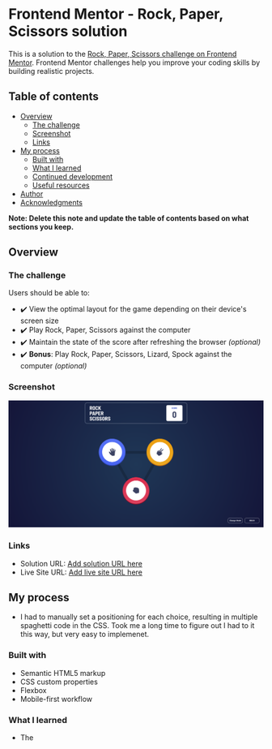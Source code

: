 # Frontend Mentor - Rock, Paper, Scissors solution

This is a solution to the [Rock, Paper, Scissors challenge on Frontend Mentor](https://www.frontendmentor.io/challenges/rock-paper-scissors-game-pTgwgvgH). Frontend Mentor challenges help you improve your coding skills by building realistic projects. 

## Table of contents

- [Overview](#overview)
  - [The challenge](#the-challenge)
  - [Screenshot](#screenshot)
  - [Links](#links)
- [My process](#my-process)
  - [Built with](#built-with)
  - [What I learned](#what-i-learned)
  - [Continued development](#continued-development)
  - [Useful resources](#useful-resources)
- [Author](#author)
- [Acknowledgments](#acknowledgments)

**Note: Delete this note and update the table of contents based on what sections you keep.**

## Overview

### The challenge

Users should be able to:

- ✔️ View the optimal layout for the game depending on their device's screen size
- ✔️ Play Rock, Paper, Scissors against the computer
- ✔️ Maintain the state of the score after refreshing the browser _(optional)_
- ✔️ **Bonus**: Play Rock, Paper, Scissors, Lizard, Spock against the computer _(optional)_

### Screenshot

![Screenshot](./design/screenshot.png)


### Links

- Solution URL: [Add solution URL here](https://your-solution-url.com)
- Live Site URL: [Add live site URL here](https://your-live-site-url.com)

## My process

- I had to manually set a positioning for each choice, resulting in multiple spaghetti code in the CSS. Took me a long time to figure out I had to it this way, but very easy to implemenet. 

### Built with

- Semantic HTML5 markup
- CSS custom properties
- Flexbox
- Mobile-first workflow

### What I learned

- The <template> can really be handy. The CSS styling was harder than the whole JavaScript, though I took a lot more time coding in JavaScript. 

### Continued development

- I added my own twist of animations, though it's a bit clunky. Hopefully, it can be buttersmooth in the future.

### Useful resources

- [Pulse Animation](https://www.youtube.com/watch?v=Qtggx2rswKY&) - This pulse animation came in quite handy. A very good solution to a feature that I cannot begin to think of an approach.

- [Asaeneh's 30 Day of JavaScript](https://github.com/Asabeneh/30-Days-Of-JavaScript) - Asaeneh's guide to JavaScript. 

## Author

- [Github](https://github.com/Justinjovert/)
- Frontend Mentor - [Justinjovert](https://www.frontendmentor.io/profile/Justinjovert)


## Acknowledgments

Frontend Mentor, Asabeneh Yetayeh and Codehal's pulse animation
